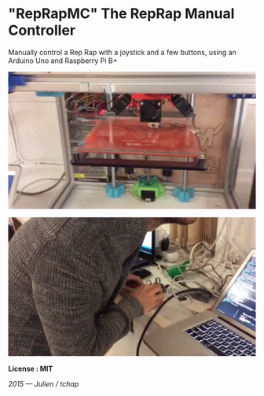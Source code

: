 # "RepRapMC" The RepRap Manual Controller

Manually control a Rep Rap with a joystick and a few buttons, using an Arduino Uno and Raspberry Pi B+

![Playing with our 3D printer controller - 1](https://raw.githubusercontent.com/tchapi/RepRapMC/master/images/illus1.png "Playing with our 3D printer controller - 1")

![Playing with our 3D printer controller - 2](https://raw.githubusercontent.com/tchapi/RepRapMC/master/images/illus2.png "Playing with our 3D printer controller - 2")


**License : MIT**

_2015 — Julien / tchap_